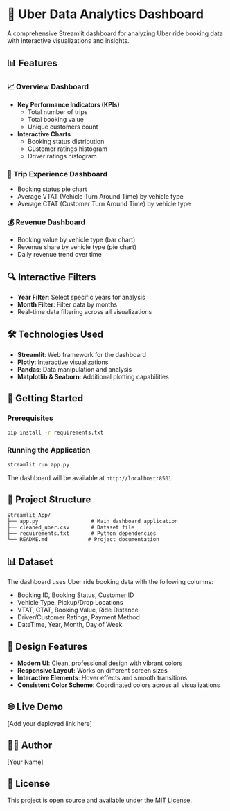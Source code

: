# 🚗 Uber Data Analytics Dashboard

A comprehensive Streamlit dashboard for analyzing Uber ride booking data with interactive visualizations and insights.

## 📊 Features

### 📈 Overview Dashboard
- **Key Performance Indicators (KPIs)**
  - Total number of trips
  - Total booking value
  - Unique customers count
- **Interactive Charts**
  - Booking status distribution
  - Customer ratings histogram
  - Driver ratings histogram

### 🚕 Trip Experience Dashboard
- Booking status pie chart
- Average VTAT (Vehicle Turn Around Time) by vehicle type
- Average CTAT (Customer Turn Around Time) by vehicle type

### 💰 Revenue Dashboard
- Booking value by vehicle type (bar chart)
- Revenue share by vehicle type (pie chart)
- Daily revenue trend over time

## 🔍 Interactive Filters
- **Year Filter**: Select specific years for analysis
- **Month Filter**: Filter data by months
- Real-time data filtering across all visualizations

## 🛠️ Technologies Used
- **Streamlit**: Web framework for the dashboard
- **Plotly**: Interactive visualizations
- **Pandas**: Data manipulation and analysis
- **Matplotlib & Seaborn**: Additional plotting capabilities

## 🚀 Getting Started

### Prerequisites
```bash
pip install -r requirements.txt
```

### Running the Application
```bash
streamlit run app.py
```

The dashboard will be available at `http://localhost:8501`

## 📁 Project Structure
```
Streamlit_App/
├── app.py                 # Main dashboard application
├── cleaned_uber.csv       # Dataset file
├── requirements.txt       # Python dependencies
└── README.md             # Project documentation
```

## 📊 Dataset
The dashboard uses Uber ride booking data with the following columns:
- Booking ID, Booking Status, Customer ID
- Vehicle Type, Pickup/Drop Locations
- VTAT, CTAT, Booking Value, Ride Distance
- Driver/Customer Ratings, Payment Method
- DateTime, Year, Month, Day of Week

## 🎨 Design Features
- **Modern UI**: Clean, professional design with vibrant colors
- **Responsive Layout**: Works on different screen sizes
- **Interactive Elements**: Hover effects and smooth transitions
- **Consistent Color Scheme**: Coordinated colors across all visualizations

## 🌐 Live Demo
[Add your deployed link here]

## 👨‍💻 Author
[Your Name]

## 📄 License
This project is open source and available under the [MIT License](LICENSE).
